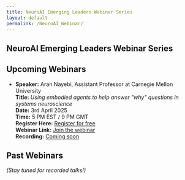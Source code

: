 ```yaml
---
title: NeuroAI Emerging Leaders Webinar Series
layout: default
permalink: /NeuroAI_Webinar/
---
```


<!--![NeuroAI Webinar Banner](../assets/webinar_banner.png)-->  
## NeuroAI Emerging Leaders Webinar Series  

## Upcoming Webinars  

- **Speaker:** Aran Nayebi, Assistant Professor at Carnegie Mellon University  
  **Title:** *Using embodied agents to help answer "why" questions in systems neuroscience*  
  **Date:** 3rd April 2025  
  **Time:**  5 PM EST / 9 PM GMT   
  **Register Here:**  [Register for free](https://docs.google.com/forms/d/e/1FAIpQLSds3VRDTUKdkKd3g6dXHHvXZsWHzfCM-TenM7AwUzYmHWEg7A/viewform)   
  **Webinar Link:**  [Join the webinar](https://monash.zoom.us/j/85798268827?pwd=Zc9R2cwvlRj2arSSeiaOE0aGanj65O.1)     
  **Recording:** [Coming soon](https://www.youtube.com/@NeuroaiNeurips2024)  

## Past Webinars  

*(Stay tuned for recorded talks!)*  
